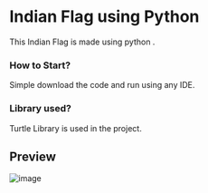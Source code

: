 # Indian Flag using Python
This Indian Flag is made using python . 


###  How to Start?  

Simple download the code and run using any IDE.

### Library used?

Turtle Library is used in the project.

## Preview

![image](https://user-images.githubusercontent.com/92665993/184416048-83a6e5e3-e364-4242-af74-95bd5d10def5.png)

